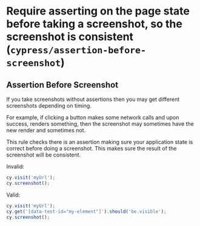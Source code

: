 # Require asserting on the page state before taking a screenshot, so the screenshot is consistent (`cypress/assertion-before-screenshot`)

<!-- end auto-generated rule header -->

## Assertion Before Screenshot

If you take screenshots without assertions then you may get different screenshots depending on timing.

For example, if clicking a button makes some network calls and upon success, renders something, then the screenshot may sometimes have the new render and sometimes not.

This rule checks there is an assertion making sure your application state is correct before doing a screenshot. This makes sure the result of the screenshot will be consistent.

Invalid:

```js
cy.visit('myUrl');
cy.screenshot();
```

Valid:

```js
cy.visit('myUrl');
cy.get('[data-test-id="my-element"]').should('be.visible');
cy.screenshot();
```
